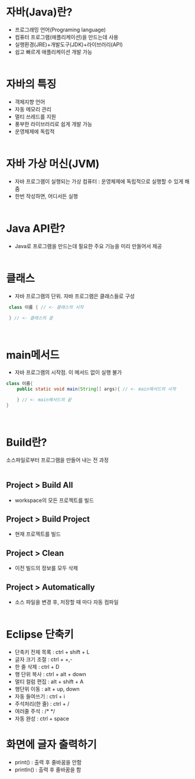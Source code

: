 # 자바(Java)란?

- 프로그래밍 언어(Programing language)
- 컴퓨터 프로그램(애플리케이션)을 만드는데 사용
- 실행환경(JRE)+개발도구(JDK)+라이브러리(API)
- 쉽고 빠르게 애플리케이션 개발 가능
<br><br>

# 자바의 특징

- 객체지향 언어
- 자동 메모리 관리
- 멀티 쓰레드를 지원
- 풍부한 라이브러리로 쉽게 개발 가능
- 운영체제에 독립적
<br><br>

# 자바 가상 머신(JVM)

- 자바 프로그램이 실행되는 가상 컴퓨터 : 운영체제에 독립적으로 실행할 수 있게 해줌
- 한번 작성하면, 어디서든 실행
<br><br>

# Java API란?

- Java로 프로그램을 만드는데 필요한 주요 기능을 미리 만들어서 제공
<br><br>

# 클래스

- 자바 프로그램의 단위. 자바 프로그램은 클래스들로 구성
```java
 class 이름 { // <- 클래스의 시작

 } // <- 클래스의 끝
```
<br>

# main메서드

- 자바 프로그램의 시작점. 이 메서드 없이 실행 불가
```java
class 이름{
    public static void main(String[] args){ // <- main메서드의 시작

    } // <- main메서드의 끝
}
```
<br>

# Build란?

소스파일로부터 프로그램을 만들어 내는 전 과정
<br><br>

## Project > Build All

- workspace의 모든 프로젝트를 빌드

## Project > Build Project

- 현재 프로젝트를 빌드

## Project > Clean

- 이전 빌드의 정보를 모두 삭제

## Project > Automatically

- 소스 파일을 변경 후, 저장할 때 마다 자동 컴파일
<br><br>

# Eclipse 단축키

- 단축키 전체 목록 : ctrl + shift + L <br>
- 글자 크기 조절 : ctrl + +,- <br>
- 한 줄 삭제 : ctrl + D <br>
- 행 단위 복사 : ctrl + alt + down <br>
- 멀티 컬럼 편집 : alt + shift + A <br>
- 행단위 이동 : alt + up, down <br>
- 자동 들여쓰기 : ctrl + i 
- 주석처리(한 줄) : ctrl + /
- 여러줄 주석 : /* */
- 자동 완성 : ctrl + space


# 화면에 글자 출력하기

- print() : 출력 후 줄바꿈을 안함
- println() : 출력 후 줄바꿈을 함